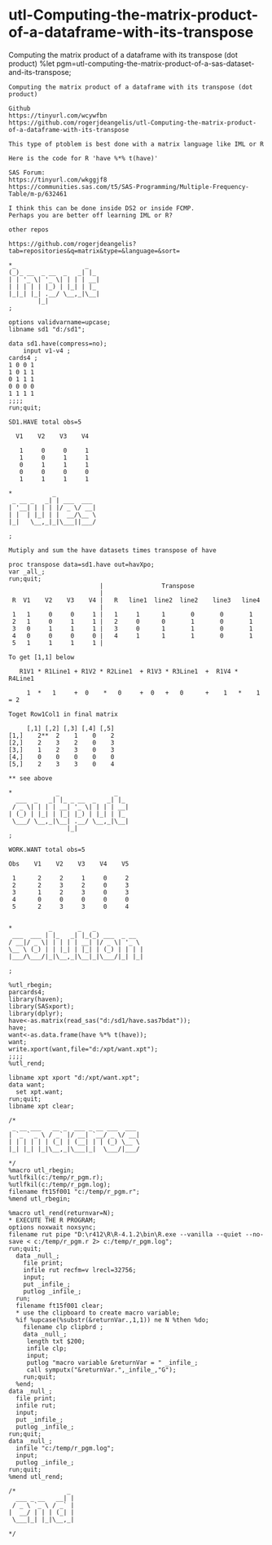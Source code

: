 # utl-Computing-the-matrix-product-of-a-dataframe-with-its-transpose
Computing the matrix product of a dataframe with its transpose (dot product)
    %let pgm=utl-computing-the-matrix-product-of-a-sas-dataset-and-its-transpose;                                          
                                                                                                                           
    Computing the matrix product of a dataframe with its transpose (dot product)                                           
                                                                                                                           
    Github                                                                                                                 
    https://tinyurl.com/wcywfbn                                                                                            
    https://github.com/rogerjdeangelis/utl-Computing-the-matrix-product-of-a-dataframe-with-its-transpose                  
                                                                                                                           
    This type of ptoblem is best done with a matrix language like IML or R                                                 
                                                                                                                           
    Here is the code for R 'have %*% t(have)'                                                                              
                                                                                                                           
    SAS Forum:                                                                                                             
    https://tinyurl.com/wkggjf8                                                                                            
    https://communities.sas.com/t5/SAS-Programming/Multiple-Frequency-Table/m-p/632461                                     
                                                                                                                           
    I think this can be done inside DS2 or inside FCMP.                                                                    
    Perhaps you are better off learning IML or R?                                                                          
                                                                                                                           
    other repos                                                                                                            
                                                                                                                           
    https://github.com/rogerjdeangelis?tab=repositories&q=matrix&type=&language=&sort=                                     
                                                                                                                           
    *_                   _                                                                                                 
    (_)_ __  _ __  _   _| |_                                                                                               
    | | '_ \| '_ \| | | | __|                                                                                              
    | | | | | |_) | |_| | |_                                                                                               
    |_|_| |_| .__/ \__,_|\__|                                                                                              
            |_|                                                                                                            
    ;                                                                                                                      
                                                                                                                           
    options validvarname=upcase;                                                                                           
    libname sd1 "d:/sd1";                                                                                                  
                                                                                                                           
    data sd1.have(compress=no);                                                                                            
        input v1-v4 ;                                                                                                      
    cards4 ;                                                                                                               
    1 0 0 1                                                                                                                
    1 0 1 1                                                                                                                
    0 1 1 1                                                                                                                
    0 0 0 0                                                                                                                
    1 1 1 1                                                                                                                
    ;;;;                                                                                                                   
    run;quit;                                                                                                              
                                                                                                                           
    SD1.HAVE total obs=5                                                                                                   
                                                                                                                           
      V1    V2    V3    V4                                                                                                 
                                                                                                                           
       1     0     0     1                                                                                                 
       1     0     1     1                                                                                                 
       0     1     1     1                                                                                                 
       0     0     0     0                                                                                                 
       1     1     1     1                                                                                                 
                                                                                                                           
    *           _                                                                                                          
     _ __ _   _| | ___  ___                                                                                                
    | '__| | | | |/ _ \/ __|                                                                                               
    | |  | |_| | |  __/\__ \                                                                                               
    |_|   \__,_|_|\___||___/                                                                                               
                                                                                                                           
    ;                                                                                                                      
                                                                                                                           
    Mutiply and sum the have datasets times transpose of have                                                              
                                                                                                                           
    proc transpose data=sd1.have out=havXpo;                                                                               
    var _all_;                                                                                                             
    run;quit;                                                                                                              
                             |                Transpose                                                                    
                             |                                                                                             
     R  V1    V2    V3    V4 |   R   line1  line2  line2    line3   line4                                                  
                             |                                                                                             
     1   1     0     0     1 |   1     1      1       0       0       1                                                    
     2   1     0     1     1 |   2     0      0       1       0       1                                                    
     3   0     1     1     1 |   3     0      1       1       0       1                                                    
     4   0     0     0     0 |   4     1      1       1       0       1                                                    
     5   1     1     1     1 |                                                                                             
                                                                                                                           
    To get [1,1] below                                                                                                     
                                                                                                                           
       R1V1 * R1Line1 + R1V2 * R2Line1  + R1V3 * R3Line1  +  R1V4 * R4Line1                                                
                                                                                                                           
         1  *   1     +  0    *   0     +  0   +   0      +    1   *    1   = 2                                            
                                                                                                                           
    Toget Row1Col1 in final matrix                                                                                         
                                                                                                                           
         [,1] [,2] [,3] [,4] [,5]                                                                                          
    [1,]    2**  2    1    0    2                                                                                          
    [2,]    2    3    2    0    3                                                                                          
    [3,]    1    2    3    0    3                                                                                          
    [4,]    0    0    0    0    0                                                                                          
    [5,]    2    3    3    0    4                                                                                          
                                                                                                                           
    ** see above                                                                                                           
                                                                                                                           
    *            _               _                                                                                         
      ___  _   _| |_ _ __  _   _| |_                                                                                       
     / _ \| | | | __| '_ \| | | | __|                                                                                      
    | (_) | |_| | |_| |_) | |_| | |_                                                                                       
     \___/ \__,_|\__| .__/ \__,_|\__|                                                                                      
                    |_|                                                                                                    
    ;                                                                                                                      
                                                                                                                           
    WORK.WANT total obs=5                                                                                                  
                                                                                                                           
    Obs    V1    V2    V3    V4    V5                                                                                      
                                                                                                                           
     1      2     2     1     0     2                                                                                      
     2      2     3     2     0     3                                                                                      
     3      1     2     3     0     3                                                                                      
     4      0     0     0     0     0                                                                                      
     5      2     3     3     0     4                                                                                      
                                                                                                                           
                                                                                                                           
    *          _       _   _                                                                                               
     ___  ___ | |_   _| |_(_) ___  _ __                                                                                    
    / __|/ _ \| | | | | __| |/ _ \| '_ \                                                                                   
    \__ \ (_) | | |_| | |_| | (_) | | | |                                                                                  
    |___/\___/|_|\__,_|\__|_|\___/|_| |_|                                                                                  
                                                                                                                           
    ;                                                                                                                      
                                                                                                                           
    %utl_rbegin;                                                                                                           
    parcards4;                                                                                                             
    library(haven);                                                                                                        
    library(SASxport);                                                                                                     
    library(dplyr);                                                                                                        
    have<-as.matrix(read_sas("d:/sd1/have.sas7bdat"));                                                                     
    have;                                                                                                                  
    want<-as.data.frame(have %*% t(have));                                                                                 
    want;                                                                                                                  
    write.xport(want,file="d:/xpt/want.xpt");                                                                              
    ;;;;                                                                                                                   
    %utl_rend;                                                                                                             
                                                                                                                           
    libname xpt xport "d:/xpt/want.xpt";                                                                                   
    data want;                                                                                                             
      set xpt.want;                                                                                                        
    run;quit;                                                                                                              
    libname xpt clear;                                                                                                     
                                                                                                                           
    /*                                                                                                                     
     _ __ ___   __ _  ___ _ __ ___  ___                                                                                    
    | `_ ` _ \ / _` |/ __| `__/ _ \/ __|                                                                                   
    | | | | | | (_| | (__| | | (_) \__ \                                                                                   
    |_| |_| |_|\__,_|\___|_|  \___/|___/                                                                                   
                                                                                                                           
    */                                                                                                                     
    %macro utl_rbegin;                                                                                                     
    %utlfkil(c:/temp/r_pgm.r);                                                                                             
    %utlfkil(c:/temp/r_pgm.log);                                                                                           
    filename ft15f001 "c:/temp/r_pgm.r";                                                                                   
    %mend utl_rbegin;                                                                                                      
                                                                                                                           
    %macro utl_rend(returnvar=N);                                                                                          
    * EXECUTE THE R PROGRAM;                                                                                               
    options noxwait noxsync;                                                                                               
    filename rut pipe "D:\r412\R\R-4.1.2\bin\R.exe --vanilla --quiet --no-save < c:/temp/r_pgm.r 2> c:/temp/r_pgm.log";    
    run;quit;                                                                                                              
      data _null_;                                                                                                         
        file print;                                                                                                        
        infile rut recfm=v lrecl=32756;                                                                                    
        input;                                                                                                             
        put _infile_;                                                                                                      
        putlog _infile_;                                                                                                   
      run;                                                                                                                 
      filename ft15f001 clear;                                                                                             
      * use the clipboard to create macro variable;                                                                        
      %if %upcase(%substr(&returnVar.,1,1)) ne N %then %do;                                                                
        filename clp clipbrd ;                                                                                             
        data _null_;                                                                                                       
         length txt $200;                                                                                                  
         infile clp;                                                                                                       
         input;                                                                                                            
         putlog "macro variable &returnVar = " _infile_;                                                                   
         call symputx("&returnVar.",_infile_,"G");                                                                         
        run;quit;                                                                                                          
      %end;                                                                                                                
    data _null_;                                                                                                           
      file print;                                                                                                          
      infile rut;                                                                                                          
      input;                                                                                                               
      put _infile_;                                                                                                        
      putlog _infile_;                                                                                                     
    run;quit;                                                                                                              
    data _null_;                                                                                                           
      infile "c:/temp/r_pgm.log";                                                                                          
      input;                                                                                                               
      putlog _infile_;                                                                                                     
    run;quit;                                                                                                              
    %mend utl_rend;                                                                                                        
                                                                                                                           
    /*              _                                                                                                      
      ___ _ __   __| |                                                                                                     
     / _ \ `_ \ / _` |                                                                                                     
    |  __/ | | | (_| |                                                                                                     
     \___|_| |_|\__,_|                                                                                                     
                                                                                                                           
    */                                                                                                                     
                                                                                                                           
